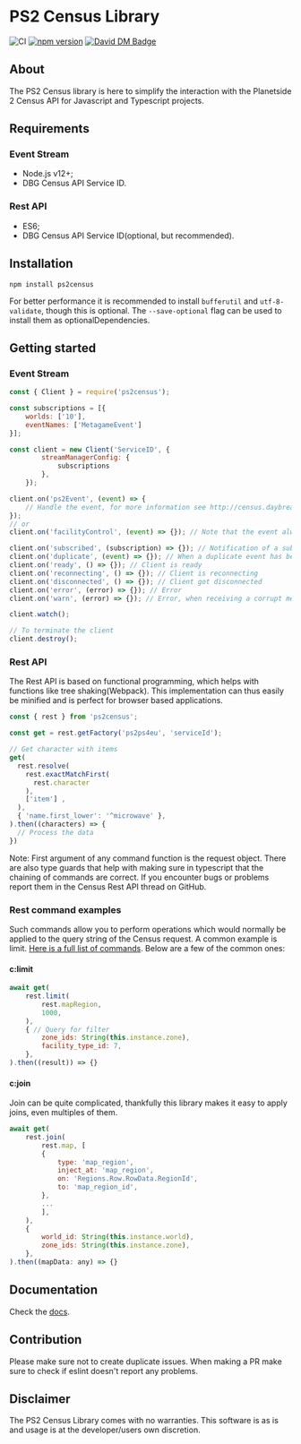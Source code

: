 # PS2 Census Library

![CI](https://github.com/microwavekonijn/ps2census/workflows/CI/badge.svg)
[![npm version](https://badge.fury.io/js/ps2census.svg)](https://www.npmjs.com/package/ps2census)
[![David DM Badge](https://david-dm.org/microwavekonijn/ps2census.svg)](https://david-dm.org/microwavekonijn/ps2census)

## About

The PS2 Census library is here to simplify the interaction with the Planetside 2 Census API for Javascript and Typescript projects.

## Requirements

### Event Stream
- Node.js v12+;
- DBG Census API Service ID.

### Rest API
- ES6;
- DBG Census API Service ID(optional, but recommended).

## Installation

```
npm install ps2census
```

For better performance it is recommended to install `bufferutil` and `utf-8-validate`, though this is optional. The
`--save-optional` flag can be used to install them as optionalDependencies.

## Getting started

### Event Stream

```js
const { Client } = require('ps2census');

const subscriptions = [{
    worlds: ['10'],
    eventNames: ['MetagameEvent']
}];

const client = new Client('ServiceID', {
        streamManagerConfig: {
            subscriptions
        },
    });

client.on('ps2Event', (event) => {
    // Handle the event, for more information see http://census.daybreakgames.com/#websocket-details
});
// or
client.on('facilityControl', (event) => {}); // Note that the event always starts with a lower case letter

client.on('subscribed', (subscription) => {}); // Notification of a subscription made by the event stream
client.on('duplicate', (event) => {}); // When a duplicate event has been received
client.on('ready', () => {}); // Client is ready
client.on('reconnecting', () => {}); // Client is reconnecting
client.on('disconnected', () => {}); // Client got disconnected
client.on('error', (error) => {}); // Error
client.on('warn', (error) => {}); // Error, when receiving a corrupt message

client.watch();

// To terminate the client
client.destroy();
```

### Rest API

The Rest API is based on functional programming, which helps with functions like tree shaking(Webpack).
This implementation can thus easily be minified and is perfect for browser based applications.

```js
const { rest } from 'ps2census';

const get = rest.getFactory('ps2ps4eu', 'serviceId');

// Get character with items
get(
  rest.resolve(
    rest.exactMatchFirst(
      rest.character
    ),
    ['item'] , 
  ),
  { 'name.first_lower': '^microwave' },
).then((characters) => {
  // Process the data
})
```

Note: First argument of any command function is the request object.
There are also type guards that help with making sure in typescript that the chaining of commands are correct.
If you encounter bugs or problems report them in the Census Rest API thread on GitHub.

### Rest command examples

Such commands allow you to perform operations which would normally be applied to the query string of the Census request. A common example is limit. [Here is a full list of commands](https://github.com/microwavekonijn/ps2census/tree/master/src/rest/commands). Below are a few of the common ones:

#### c:limit

```js
await get(
    rest.limit(
        rest.mapRegion,
        1000,
    ),
    { // Query for filter
        zone_ids: String(this.instance.zone),
        facility_type_id: 7,
    },
).then((result)) => {}
```

#### c:join

Join can be quite complicated, thankfully this library makes it easy to apply joins, even multiples of them.

```js
await get(
    rest.join(
        rest.map, [
        {
            type: 'map_region',
            inject_at: 'map_region',
            on: 'Regions.Row.RowData.RegionId',
            to: 'map_region_id',
        },
        ...
        ],
    ),
    {
        world_id: String(this.instance.world),
        zone_ids: String(this.instance.zone),
    },
).then((mapData: any) => {}
```

## Documentation

Check the [docs](https://github.com/microwavekonijn/ps2census/tree/master/docs).

## Contribution

Please make sure not to create duplicate issues. When making a PR make sure to check if eslint doesn't report any
problems.

## Disclaimer

The PS2 Census Library comes with no warranties. This software is as is and usage is at the developer/users own
discretion.
